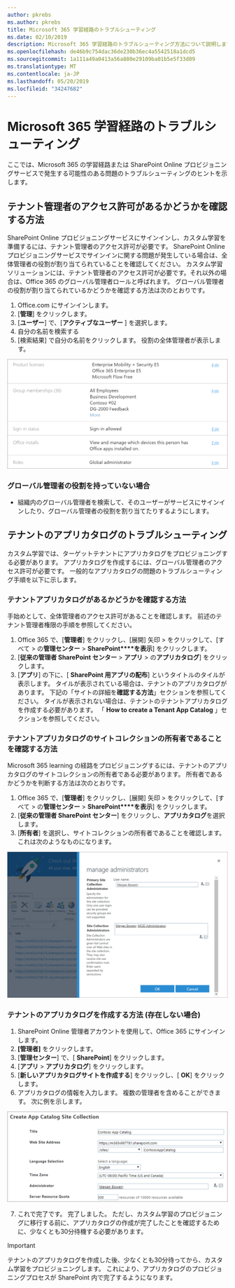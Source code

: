 ```yaml
---
author: pkrebs
ms.author: pkrebs
title: Microsoft 365 学習経路のトラブルシューティング
ms.date: 02/10/2019
description: Microsoft 365 学習経路のトラブルシューティング方法について説明します。
ms.openlocfilehash: de46b9c754dac36de230b36ec4a5542518a1dcd5
ms.sourcegitcommit: 1a111a49a0413a56a880e29109ba01b5e5f33d09
ms.translationtype: MT
ms.contentlocale: ja-JP
ms.lasthandoff: 05/20/2019
ms.locfileid: "34247682"
---
```

# <a name="troubleshoot-microsoft-365-learning-pathways"></a>Microsoft 365 学習経路のトラブルシューティング

ここでは、Microsoft 365 の学習経路または SharePoint Online プロビジョニングサービスで発生する可能性のある問題のトラブルシューティングのヒントを示します。

## <a name="how-to-know-if-you-have-tenant-admin-permissions"></a>テナント管理者のアクセス許可があるかどうかを確認する方法

SharePoint Online プロビジョニングサービスにサインインし、カスタム学習を準備するには、テナント管理者のアクセス許可が必要です。 SharePoint Online プロビジョニングサービスでサインインに関する問題が発生している場合は、全体管理者の役割が割り当てられていることを確認してください。 カスタム学習ソリューションには、テナント管理者のアクセス許可が必要です。それ以外の場合は、Office 365 のグローバル管理者ロールと呼ばれます。 グローバル管理者の役割が割り当てられているかどうかを確認する方法は次のとおりです。

1.  Office.com にサインインします。
2.  [**管理**] をクリックします。
3.  [**ユーザー**] で、[**アクティブなユーザー** ] を選択します。
4.  自分の名前を検索する
5.  [検索結果] で自分の名前をクリックします。 役割の全体管理者が表示します。

![cg-globaladminrole](media/cg-globaladminrole.png)

### <a name="if-you-dont-have-the-global-administrator-role"></a>グローバル管理者の役割を持っていない場合
- 組織内のグローバル管理者を検索して、そのユーザーがサービスにサインインしたり、グローバル管理者の役割を割り当てたりするようにします。

## <a name="tenant-app-catalog-troubleshooting"></a>テナントのアプリカタログのトラブルシューティング
カスタム学習では、ターゲットテナントにアプリカタログをプロビジョニングする必要があります。 アプリカタログを作成するには、グローバル管理者のアクセス許可が必要です。 一般的なアプリカタログの問題のトラブルシューティング手順を以下に示します。

### <a name="how-to-know-if-you-have-a-tenant-app-catalog"></a>テナントアプリカタログがあるかどうかを確認する方法 
手始めとして、全体管理者のアクセス許可があることを確認します。 前述のテナント管理者権限の手順を参照してください。

1. Office 365 で、[**管理者**] をクリックし、[展開] 矢印 > をクリックして、[すべて > の**管理センター** > **SharePoint****を表示**] をクリックします。
2. [**従来の管理者 SharePoint センター** > **アプリ** > の**アプリカタログ**] をクリックします。
3. [**アプリ**] の下に、[ **SharePoint 用アプリの配布**] というタイトルのタイルが表示します。 タイルが表示されている場合は、テナントのアプリカタログがあります。 下記の「サイトの詳細を**確認する方法**」セクションを参照してください。 タイルが表示されない場合は、テナントのテナントアプリカタログを作成する必要があります。 「 **How to create a Tenant App Catalog** 」セクションを参照してください。

### <a name="how-to-ensure-you-are-a-site-collection-owner-on-the-tenant-app-catalog"></a>テナントアプリカタログのサイトコレクションの所有者であることを確認する方法 
Microsoft 365 learning の経路をプロビジョニングするには、テナントのアプリカタログのサイトコレクションの所有者である必要があります。 所有者であるかどうかを判断する方法は次のとおりです。

1. Office 365 で、[**管理者**] をクリックし、[展開] 矢印 > をクリックして、[すべて > の**管理センター** > **SharePoint****を表示**] をクリックします。
2. [**従来の管理者 SharePoint センター**] をクリックし、**アプリカタログ**を選択します。
3. [**所有者**] を選択し、サイトコレクションの所有者であることを確認します。 これは次のようなものになります。
 
![cg-sitecollectionowner](media/cg-sitecollectionowner.png)

### <a name="how-to-create-a-tenant-app-catalog-if-one-doesnt-exists"></a>テナントのアプリカタログを作成する方法 (存在しない場合) 
1. SharePoint Online 管理者アカウントを使用して、Office 365 にサインインします。
2. **[管理者]** をクリックします。
3. [**管理センター**] で、[ **SharePoint**] をクリックします。 
4. [**アプリ** > **アプリカタログ**] をクリックします。
5. [**新しいアプリカタログサイトを作成する**] をクリックし、[ **OK**] をクリックします。 
6.  アプリカタログの情報を入力します。 複数の管理者を含めることができます。 次に例を示します。  

![cg-appcatalogfinish](media/cg-appcatalogfinish.png)

7.  これで完了です。 完了しました。 ただし、カスタム学習のプロビジョニングに移行する前に、アプリカタログの作成が完了したことを確認するために、少なくとも30分待機する必要があります。 

> [!IMPORTANT]
> テナントのアプリカタログを作成した後、少なくとも30分待ってから、カスタム学習をプロビジョニングします。 これにより、アプリカタログのプロビジョニングプロセスが SharePoint 内で完了するようになります。 